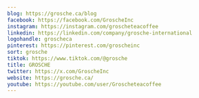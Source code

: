 ```yaml
---
blog: https://grosche.ca/blog
facebook: https://facebook.com/GroscheInc
instagram: https://instagram.com/groscheteacoffee
linkedin: https://linkedin.com/company/grosche-international
logohandle: groscheca
pinterest: https://pinterest.com/groscheinc
sort: grosche
tiktok: https://www.tiktok.com/@grosche
title: GROSCHE
twitter: https://x.com/GroscheInc
website: https://grosche.ca/
youtube: https://youtube.com/user/Groscheteacoffee
---
```

